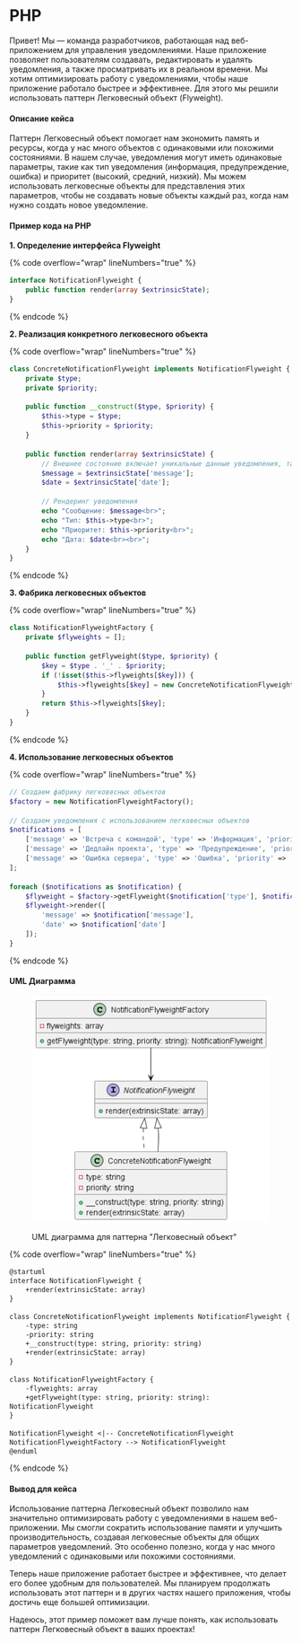 # PHP

Привет! Мы — команда разработчиков, работающая над веб-приложением для управления уведомлениями. Наше приложение позволяет пользователям создавать, редактировать и удалять уведомления, а также просматривать их в реальном времени. Мы хотим оптимизировать работу с уведомлениями, чтобы наше приложение работало быстрее и эффективнее. Для этого мы решили использовать паттерн Легковесный объект (Flyweight).

#### Описание кейса

Паттерн Легковесный объект помогает нам экономить память и ресурсы, когда у нас много объектов с одинаковыми или похожими состояниями. В нашем случае, уведомления могут иметь одинаковые параметры, такие как тип уведомления (информация, предупреждение, ошибка) и приоритет (высокий, средний, низкий). Мы можем использовать легковесные объекты для представления этих параметров, чтобы не создавать новые объекты каждый раз, когда нам нужно создать новое уведомление.

#### Пример кода на PHP

**1. Определение интерфейса Flyweight**

{% code overflow="wrap" lineNumbers="true" %}
```php
interface NotificationFlyweight {
    public function render(array $extrinsicState);
}
```
{% endcode %}

**2. Реализация конкретного легковесного объекта**

{% code overflow="wrap" lineNumbers="true" %}
```php
class ConcreteNotificationFlyweight implements NotificationFlyweight {
    private $type;
    private $priority;

    public function __construct($type, $priority) {
        $this->type = $type;
        $this->priority = $priority;
    }

    public function render(array $extrinsicState) {
        // Внешнее состояние включает уникальные данные уведомления, такие как сообщение и дата
        $message = $extrinsicState['message'];
        $date = $extrinsicState['date'];

        // Рендеринг уведомления
        echo "Сообщение: $message<br>";
        echo "Тип: $this->type<br>";
        echo "Приоритет: $this->priority<br>";
        echo "Дата: $date<br><br>";
    }
}
```
{% endcode %}

**3. Фабрика легковесных объектов**

{% code overflow="wrap" lineNumbers="true" %}
```php
class NotificationFlyweightFactory {
    private $flyweights = [];

    public function getFlyweight($type, $priority) {
        $key = $type . '_' . $priority;
        if (!isset($this->flyweights[$key])) {
            $this->flyweights[$key] = new ConcreteNotificationFlyweight($type, $priority);
        }
        return $this->flyweights[$key];
    }
}
```
{% endcode %}

**4. Использование легковесных объектов**

{% code overflow="wrap" lineNumbers="true" %}
```php
// Создаем фабрику легковесных объектов
$factory = new NotificationFlyweightFactory();

// Создаем уведомления с использованием легковесных объектов
$notifications = [
    ['message' => 'Встреча с командой', 'type' => 'Информация', 'priority' => 'Высокий', 'date' => '2023-10-01'],
    ['message' => 'Дедлайн проекта', 'type' => 'Предупреждение', 'priority' => 'Средний', 'date' => '2023-10-05'],
    ['message' => 'Ошибка сервера', 'type' => 'Ошибка', 'priority' => 'Высокий', 'date' => '2023-10-03']
];

foreach ($notifications as $notification) {
    $flyweight = $factory->getFlyweight($notification['type'], $notification['priority']);
    $flyweight->render([
        'message' => $notification['message'],
        'date' => $notification['date']
    ]);
}
```
{% endcode %}

#### UML Диаграмма

<figure><img src="../../../../../.gitbook/assets/image (1) (1) (1) (1) (1) (1).png" alt=""><figcaption><p>UML диаграмма для паттерна "Легковесный объект"</p></figcaption></figure>

{% code overflow="wrap" lineNumbers="true" %}
```plant-uml
@startuml
interface NotificationFlyweight {
    +render(extrinsicState: array)
}

class ConcreteNotificationFlyweight implements NotificationFlyweight {
    -type: string
    -priority: string
    +__construct(type: string, priority: string)
    +render(extrinsicState: array)
}

class NotificationFlyweightFactory {
    -flyweights: array
    +getFlyweight(type: string, priority: string): NotificationFlyweight
}

NotificationFlyweight <|-- ConcreteNotificationFlyweight
NotificationFlyweightFactory --> NotificationFlyweight
@enduml
```
{% endcode %}

#### Вывод для кейса

Использование паттерна Легковесный объект позволило нам значительно оптимизировать работу с уведомлениями в нашем веб-приложении. Мы смогли сократить использование памяти и улучшить производительность, создавая легковесные объекты для общих параметров уведомлений. Это особенно полезно, когда у нас много уведомлений с одинаковыми или похожими состояниями.

Теперь наше приложение работает быстрее и эффективнее, что делает его более удобным для пользователей. Мы планируем продолжать использовать этот паттерн и в других частях нашего приложения, чтобы достичь еще большей оптимизации.

Надеюсь, этот пример поможет вам лучше понять, как использовать паттерн Легковесный объект в ваших проектах!
